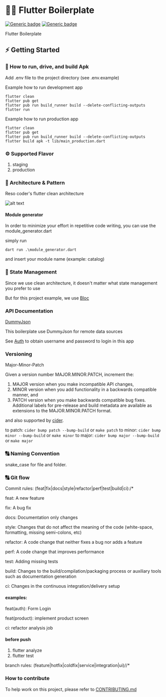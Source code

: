 # 👨‍💻 Flutter Boilerplate
[![Generic badge](https://img.shields.io/badge/Flutter-v3.16.1-blue)](https://flutter.dev/docs)
[![Generic badge](https://img.shields.io/badge/Dart-v3.2.1-blue)](https://dart.dev/guides)

Flutter Boilerplate

## ⚡️ Getting Started

### 🚚 How to run, drive, and build Apk

Add .env file to the project directory (see .env.example)

Example how to run development app
```
flutter clean
flutter pub get
flutter pub run build_runner build --delete-conflicting-outputs
flutter run
```

Example how to run production app
```
flutter clean
flutter pub get
flutter pub run build_runner build --delete-conflicting-outputs
flutter build apk -t lib/main_production.dart
```

### ⚙️ Supported Flavor

1. staging
2. production

### 🎯 Architecture & Pattern

Reso coder's flutter clean architecture

![alt text](https://i0.wp.com/resocoder.com/wp-content/uploads/2019/08/Clean-Architecture-Flutter-Diagram.png?ssl=1)

#### Module generator

In order to minimize your effort in repetitive code writing, you can use the module_generator.dart

simply run

```
dart run .\module_generator.dart
```

and insert your module name (example: catalog)

### 🧬️ State Management

Since we use clean architecture, it doesn't matter what state management you prefer to use  

But for this project example, we use [Bloc](https://pub.dev/packages/flutter_bloc) 

### API Documentation

[DummyJson](https://dummyjson.com/docs/)

This boilerplate use DummyJson for remote data sources  

See [Auth](https://dummyjson.com/docs/auth) to obtain username and password to login in this app

### Versioning

Major-Minor-Patch

Given a version number MAJOR.MINOR.PATCH, increment the:

1. MAJOR version when you make incompatible API changes,
2. MINOR version when you add functionality in a backwards compatible manner, and
3. PATCH version when you make backwards compatible bug fixes.
   Additional labels for pre-release and build metadata are available as extensions to the MAJOR.MINOR.PATCH format.

and also supported by [cider](https://pub.dev/packages/cider).

to patch: `cider bump patch --bump-build` or `make patch`
to minor: `cider bump minor --bump-build` or `make minor`
to major: `cider bump major --bump-build` or `make major`

### :capital_abcd: Naming Convention

snake_case for file and folder.

### :capital_abcd: Git flow

Commit rules:
(feat|fix|docs|style|refactor|perf|test|build|ci):\/*

feat: A new feature  

fix: A bug fix  

docs: Documentation only changes  

style: Changes that do not affect the meaning of the code (white-space, formatting, missing semi-colons, etc)  

refactor: A code change that neither fixes a bug nor adds a feature  

perf: A code change that improves performance  

test: Adding missing tests  

build: Changes to the build/compilation/packaging process or auxiliary tools such as documentation generation  

ci: Changes in the continuous integration/delivery setup  

  

#### examples:  

feat(auth): Form Login  

feat(product): implement product screen  

ci: refactor analysis job 


#### before push
1. flutter analyze
2. flutter test

branch rules:
(feature|hotfix|coldfix|service|integration|ui)\/\/*

### How to contribute

To help work on this project, please refer to [CONTRIBUTING.md](CONTRIBUTING.md)